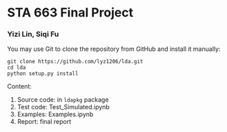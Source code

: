 # STA 663 Final Project
###  Yizi Lin, Siqi Fu

You may use Git to clone the repository from GitHub and install it manually:
```
git clone https://github.com/lyz1206/lda.git
cd lda
python setup.py install
```

Content:
1.  Source code: in `ldapkg` package 
2.  Test code: Test_Simulated.ipynb 
3.  Examples: Examples.ipynb
4.  Report: final report
